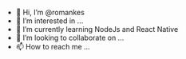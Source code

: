 - 👋 Hi, I’m @romankes
- 👀 I’m interested in ...
- 🌱 I’m currently learning NodeJs and React Native
- 💞️ I’m looking to collaborate on ...
- 📫 How to reach me ...

<!---
romankes/romankes is a ✨ special ✨ repository because its `README.md` (this file) appears on your GitHub profile.
You can click the Preview link to take a look at your changes.
--->
